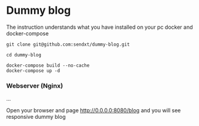 # Dummy blog

The instruction understands what you have installed on your pc docker and docker-compose

```
git clone git@github.com:sendxt/dummy-blog.git

cd dummy-blog

docker-compose build --no-cache
docker-compose up -d

```

### Webserver (Nginx)

...

Open your browser and page http://0.0.0.0:8080/blog and you will see responsive dummy blog
